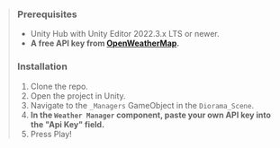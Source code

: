> ### Prerequisites
>
> * Unity Hub with Unity Editor 2022.3.x LTS or newer.
> * **A free API key from [OpenWeatherMap](https://openweathermap.org/api).**
>
> ### Installation
>
> 1.  Clone the repo.
> 2.  Open the project in Unity.
> 3.  Navigate to the `_Managers` GameObject in the `Diorama_Scene`.
> 4.  **In the `Weather Manager` component, paste your own API key into the "Api Key" field.**
> 5.  Press Play!
